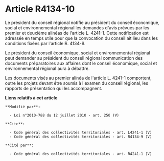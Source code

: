 # Article R4134-10

Le président du conseil régional notifie au président du conseil économique, social et environnemental régional les demandes
d'avis prévues par les premier et deuxième alinéas de l'article L. 4241-1. Cette notification est adressée en temps utile
pour que la convocation du conseil ait lieu dans les conditions fixées par l'article R. 4134-9.

Le président du conseil économique, social et environnemental régional peut demander au président du conseil régional
communication des documents préparatoires aux affaires dont le conseil économique, social et environnemental régional aura à
débattre. 

Les documents visés au premier alinéa de l'article L. 4241-1 comportent, outre les projets devant être soumis à l'examen du
conseil régional, les rapports de présentation qui les accompagnent.

**Liens relatifs à cet article**

	**Modifié par**:

	  - Loi n°2010-788 du 12 juillet 2010 - art. 250 (V)

	**Cite**:

	  - Code général des collectivités territoriales - art. L4241-1 (V)
	  - Code général des collectivités territoriales - art. R4134-9 (V)

	**Cité par**:

	  - Code général des collectivités territoriales - art. R4241-1 (V)
